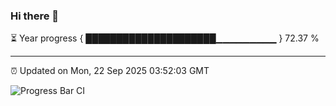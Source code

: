 ### Hi there 👋

⏳ Year progress { █████████████████████▁▁▁▁▁▁▁▁▁ } 72.37 %

---

⏰ Updated on Mon, 22 Sep 2025 03:52:03 GMT

![Progress Bar CI](https://github.com/IshwaranRudhara/GIT-ACTION/workflows/Progress%20Bar%20CI/badge.svg)
